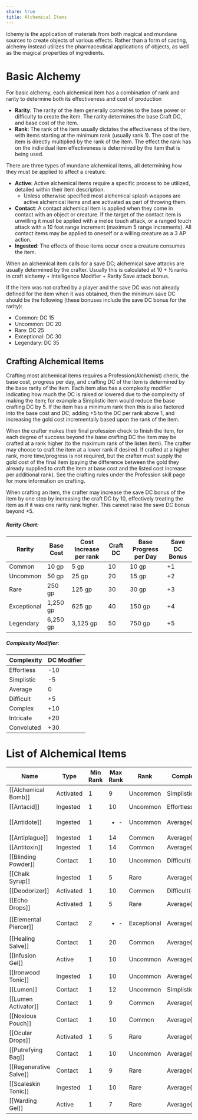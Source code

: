 ```yaml
---
share: true
title: Alchemical Items
---
```

lchemy is the application of materials from both magical and mundane sources to create objects of various effects. Rather than a form of casting, alchemy instead utilizes the pharmaceutical applications of objects, as well as the magical properties of ingredients.
# Basic Alchemy

For basic alchemy, each alchemical item has a combination of rank and rarity to determine both its effectiveness and cost of production

- **Rarity**: The rarity of the item generally correlates to the base power or difficulty to create the item. The rarity determines the base Craft DC, and base cost of the item.
- **Rank**: The rank of the item usually dictates the effectiveness of the item, with items starting at the minimum rank (usually rank 1). The cost of the item is directly multiplied by the rank of the item. The effect the rank has on the individual item effectiveness is determined by the item that is being used.

There are three types of mundane alchemical items, all determining how they must be applied to affect a creature.

- **Active**: Active alchemical items require a specific process to be utilized, detailed within their item description.
    - Unless otherwise specified most alchemical splash weapons are active alchemical items and are activated as part of throwing them.
- **Contact**: A contact alchemical item is applied when they come in contact with an object or creature. If the target of the contact item is unwilling it must be applied with a melee touch attack, or a ranged touch attack with a 10 foot range increment (maximum 5 range increments). All contact items may be applied to oneself or a willing creature as a 3 AP action.
- **Ingested**: The effects of these items occur once a creature consumes the item.

When an alchemical item calls for a save DC; alchemical save attacks are usually determined by the crafter. Usually this is calculated at 10 + ½ ranks in craft alchemy + Intelligence Modifier + Rarity Save attack bonus.

If the item was not crafted by a player and the save DC was not already defined for the item when it was obtained, then the minimum save DC should be the following (these bonuses include the save DC bonus for the rarity):

- Common: DC 15
- Uncommon: DC 20
- Rare: DC 25
- Exceptional: DC 30
- Legendary: DC 35

## Crafting Alchemical Items

Crafting most alchemical items requires a Profession(Alchemist) check, the base cost, progress per day, and crafting DC of the item is determined by the base rarity of the item. Each item also has a complexity modifier indicating how much the DC is raised or lowered due to the complexity of making the item; for example a Simplistic item would reduce the base crafting DC by 5. If the item has a minimum rank then this is also factored into the base cost and DC; adding +5 to the DC per rank above 1, and increasing the gold cost incrementally based upon the rank of the item.

When the crafter makes their final profession check to finish the item, for each degree of success beyond the base crafting DC the item may be crafted at a rank higher (to the maximum rank of the listen item). The crafter may choose to craft the item at a lower rank if desired. If crafted at a higher rank, more time/progress is not required, but the crafter must supply the gold cost of the final item (paying the difference between the gold they already supplied to craft the item at base cost and the listed cost increase per additional rank). See the crafting rules under the Profession skill page for more information on crafting.

When crafting an item, the crafter may increase the save DC bonus of the item by one step by increasing the craft DC by 10, effectively treating the item as if it was one rarity rank higher. This cannot raise the save DC bonus beyond +5.

##### Rarity Chart:

|Rarity|Base Cost|Cost Increase per rank|Craft DC|Base Progress per Day|Save DC Bonus|
|---|---|---|---|---|---|
|Common|10 gp|5 gp|10|10 gp|+1|
|Uncommon|50 gp|25 gp|20|15 gp|+2|
|Rare|250 gp|125 gp|30|30 gp|+3|
|Exceptional|1,250 gp|625 gp|40|150 gp|+4|
|Legendary|6,250 gp|3,125 gp|50|750 gp|+5|

##### Complexity Modifier:

|Complexity|DC Modifier|
|---|---|
|Effortless|-10|
|Simplistic|-5|
|Average|0|
|Difficult|+5|
|Complex|+10|
|Intricate|+20|
|Convoluted|+30|

# List of Alchemical Items
| Name                   | Type      | Min Rank | Max Rank             | Rank        | Complexity      | Weight |
| ---------------------- | --------- | -------- | -------------------- | ----------- | --------------- | ------ |
| [[Alchemical Bomb]]    | Activated | 1        | 9                    | Uncommon    | Simplistic(-5)  | 2 lb   |
| [[Antacid]]            | Ingested  | 1        | 10                   | Uncommon    | Effortless(-10) | ½ lb   |
| [[Antidote]]           | Ingested  | 1        | <ul><li>\-</li></ul> | Uncommon    | Average(+0)     | 1 lb   |
| [[Antiplague]]         | Ingested  | 1        | 14                   | Common      | Average(+0)     | 1 lb   |
| [[Antitoxin]]          | Ingested  | 1        | 14                   | Common      | Average(+0)     | 1 lb   |
| [[Blinding Powder]]    | Contact   | 1        | 10                   | Uncommon    | Difficult(+5)   | 1 lb   |
| [[Chalk Syrup]]        | Ingested  | 1        | 5                    | Rare        | Average(+0)     | ½ lb   |
| [[Deodorizer]]         | Activated | 1        | 10                   | Common      | Difficult(+5)   | 2 lb   |
| [[Echo Drops]]         | Activated | 1        | 5                    | Rare        | Average(+0)     | ½ lb   |
| [[Elemental Piercer]]  | Contact   | 2        | <ul><li>\-</li></ul> | Exceptional | Average(+0)     | 2 lb   |
| [[Healing Salve]]      | Contact   | 1        | 20                   | Common      | Average(+0)     | 1 lb   |
| [[Infusion Gel]]       | Active    | 1        | 10                   | Uncommon    | Average(+0)     | 3 lb   |
| [[Ironwood Tonic]]     | Ingested  | 1        | 10                   | Uncommon    | Average(+0)     | ½ lb   |
| [[Lumen]]              | Contact   | 1        | 12                   | Uncommon    | Simplistic(-5)  | ½ lb   |
| [[Lumen Activator]]    | Contact   | 1        | 9                    | Common      | Average(+0)     | ½ lb   |
| [[Noxious Pouch]]      | Contact   | 1        | 10                   | Common      | Average(+0)     | 2 lb   |
| [[Ocular Drops]]       | Activated | 1        | 5                    | Rare        | Average(+0)     | ½ lb   |
| [[Putrefying Bag]]     | Contact   | 1        | 10                   | Uncommon    | Average(+0)     | 3 lb   |
| [[Regenerative Salve]] | Contact   | 1        | 9                    | Rare        | Average(+0)     | 2 lb   |
| [[Scaleskin Tonic]]    | Ingested  | 1        | 10                   | Rare        | Average(+0)     | ½ lb   |
| [[Warding Gel]]        | Active    | 1        | 7                    | Rare        | Average(+0)     | 3 lb   |
